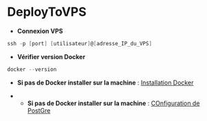 # DeployToVPS


- **Connexion VPS**

```powershell
ssh -p [port] [utilisateur]@[adresse_IP_du_VPS]
```
- **Vérifier version Docker**
```powershell
docker --version
```
- **Si pas de Docker installer sur la machine** :
  [Installation Docker](Doc/InstallationDocker.md)

- - **Si pas de Docker installer sur la machine** :
  [COnfiguration de PostGre](Doc/configurerPostGre.md)
